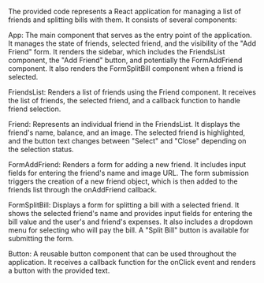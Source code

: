 The provided code represents a React application for managing a list of friends and splitting bills with them. It consists of several components:

App: The main component that serves as the entry point of the application. It manages the state of friends, selected friend, and the visibility of the "Add Friend" form. It renders the sidebar, which includes the FriendsList component, the "Add Friend" button, and potentially the FormAddFriend component. It also renders the FormSplitBill component when a friend is selected.

FriendsList: Renders a list of friends using the Friend component. It receives the list of friends, the selected friend, and a callback function to handle friend selection.

Friend: Represents an individual friend in the FriendsList. It displays the friend's name, balance, and an image. The selected friend is highlighted, and the button text changes between "Select" and "Close" depending on the selection status.

FormAddFriend: Renders a form for adding a new friend. It includes input fields for entering the friend's name and image URL. The form submission triggers the creation of a new friend object, which is then added to the friends list through the onAddFriend callback.

FormSplitBill: Displays a form for splitting a bill with a selected friend. It shows the selected friend's name and provides input fields for entering the bill value and the user's and friend's expenses. It also includes a dropdown menu for selecting who will pay the bill. A "Split Bill" button is available for submitting the form.

Button: A reusable button component that can be used throughout the application. It receives a callback function for the onClick event and renders a button with the provided text.


